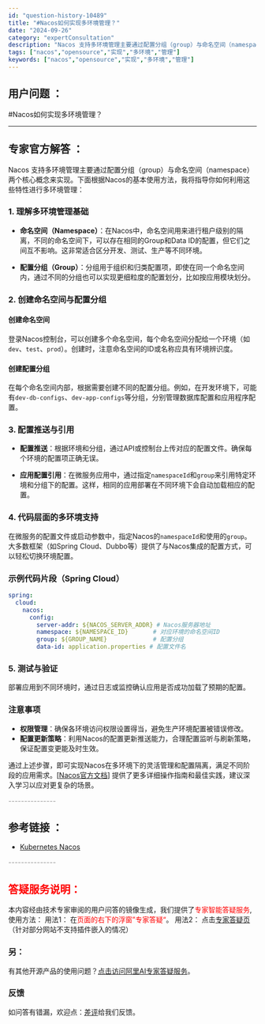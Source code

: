 ```yaml
---
id: "question-history-10489"
title: "#Nacos如何实现多环境管理？"
date: "2024-09-26"
category: "expertConsultation"
description: "Nacos 支持多环境管理主要通过配置分组（group）与命名空间（namespace）两个核心概念来实现。下面根据Nacos的基本使用方法，我将指导你如何利用这些特性进行多环境管理：### 1. 理解多环境管理基础- **命名空间（Namespace）**：在Nacos中，命名空间用来进行租户级别"
tags: ["nacos","opensource","实现","多环境","管理"]
keywords: ["nacos","opensource","实现","多环境","管理"]
---
```


## 用户问题 ： 
 #Nacos如何实现多环境管理？  

---------------
## 专家官方解答 ：

Nacos 支持多环境管理主要通过配置分组（group）与命名空间（namespace）两个核心概念来实现。下面根据Nacos的基本使用方法，我将指导你如何利用这些特性进行多环境管理：

### 1. 理解多环境管理基础

- **命名空间（Namespace）**：在Nacos中，命名空间用来进行租户级别的隔离，不同的命名空间下，可以存在相同的Group和Data ID的配置，但它们之间互不影响。这非常适合区分开发、测试、生产等不同环境。

- **配置分组（Group）**：分组用于组织和归类配置项，即使在同一个命名空间内，通过不同的分组也可以实现更细粒度的配置划分，比如按应用模块划分。

### 2. 创建命名空间与配置分组

#### 创建命名空间
登录Nacos控制台，可以创建多个命名空间，每个命名空间分配给一个环境（如`dev`、`test`、`prod`）。创建时，注意命名空间的ID或名称应具有环境辨识度。

#### 创建配置分组
在每个命名空间内部，根据需要创建不同的配置分组。例如，在开发环境下，可能有`dev-db-configs`、`dev-app-configs`等分组，分别管理数据库配置和应用程序配置。

### 3. 配置推送与引用

- **配置推送**：根据环境和分组，通过API或控制台上传对应的配置文件。确保每个环境的配置项正确无误。

- **应用配置引用**：在微服务应用中，通过指定`namespaceId`和`group`来引用特定环境和分组下的配置。这样，相同的应用部署在不同环境下会自动加载相应的配置。

### 4. 代码层面的多环境支持

在微服务的配置文件或启动参数中，指定Nacos的`namespaceId`和使用的`group`。大多数框架（如Spring Cloud、Dubbo等）提供了与Nacos集成的配置方式，可以轻松切换环境配置。

### 示例代码片段（Spring Cloud）

```yaml
spring:
  cloud:
    nacos:
      config:
        server-addr: ${NACOS_SERVER_ADDR} # Nacos服务器地址
        namespace: ${NAMESPACE_ID}       # 对应环境的命名空间ID
        group: ${GROUP_NAME}             # 配置分组
        data-id: application.properties # 配置文件名
```

### 5. 测试与验证

部署应用到不同环境时，通过日志或监控确认应用是否成功加载了预期的配置。

### 注意事项

- **权限管理**：确保各环境访问权限设置得当，避免生产环境配置被错误修改。
- **配置更新策略**：利用Nacos的配置更新推送能力，合理配置监听与刷新策略，保证配置变更能及时生效。

通过上述步骤，即可实现Nacos在多环境下的灵活管理和配置隔离，满足不同阶段的应用需求。[[Nacos官方文档](https://nacos.io/zh-cn/docs/quick-start.html)] 提供了更多详细操作指南和最佳实践，建议深入学习以应对更复杂的场景。


<font color="#949494">---------------</font> 


## 参考链接 ：

* [Kubernetes Nacos](https://nacos.io/docs/latest/quickstart/quick-start-kubernetes)


 <font color="#949494">---------------</font> 
 


## <font color="#FF0000">答疑服务说明：</font> 

本内容经由技术专家审阅的用户问答的镜像生成，我们提供了<font color="#FF0000">专家智能答疑服务</font>,使用方法：
用法1： 在<font color="#FF0000">页面的右下的浮窗”专家答疑“</font>。
用法2： 点击[专家答疑页](https://answer.opensource.alibaba.com/docs/intro)（针对部分网站不支持插件嵌入的情况）
### 另：


有其他开源产品的使用问题？[点击访问阿里AI专家答疑服务](https://answer.opensource.alibaba.com/docs/intro)。
### 反馈
如问答有错漏，欢迎点：[差评](https://ai.nacos.io/user/feedbackByEnhancerGradePOJOID?enhancerGradePOJOId=13686)给我们反馈。
